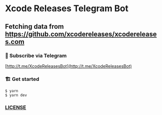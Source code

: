 # Xcode Releases Telegram Bot
## Fetching data from https://github.com/xcodereleases/xcodereleases.com

### 📝 Subscribe via Telegram

[http://t.me/XcodeReleasesBot](http://t.me/XcodeReleasesBot)

### 🏗 Get started

```
$ yarn
$ yarn dev
```

### [LICENSE](LICENSE.md)
